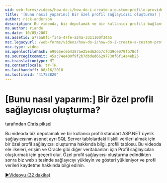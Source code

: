 ```yaml
---
uid: web-forms/videos/how-do-i/how-do-i-create-a-custom-profile-provider
title: '[Bunu nasıl yaparım:] Bir özel profil sağlayıcısı oluşturma? | Microsoft Docs'
author: rick-anderson
description: Bu videoda, biz depolamak ve bir kullanıcı profili bağlantısını için ayrı SQL Server tablolardaki ilişkili verileri almak için bir özel profil sağlayıcısı oluşturma hakkında bilgi edinin...
ms.author: riande
ms.date: 10/05/2007
ms.assetid: a776a0fc-f34b-47fe-a24a-3311100f34a5
msc.legacyurl: /web-forms/videos/how-do-i/how-do-i-create-a-custom-profile-provider
msc.type: video
ms.openlocfilehash: e9065eceb4387ae25ed62d57cfdd9ce079fb78df
ms.sourcegitcommit: 45ac74e400f9f2b7dbded66297730f6f14a4eb25
ms.translationtype: MT
ms.contentlocale: tr-TR
ms.lasthandoff: 08/16/2018
ms.locfileid: "41753820"
---
```

<a name="how-do-i-create-a-custom-profile-provider"></a>[Bunu nasıl yaparım:] Bir özel profil sağlayıcısı oluşturma?
====================
tarafından [Chris piksel](https://twitter.com/chrispels)

Bu videoda biz depolamak ve bir kullanıcı profili standart ASP.NET üyelik sağlayıcısının aspnet ayrı SQL Server tablolardaki ilişkili verileri almak için bir özel profil sağlayıcısı oluşturma hakkında bilgi\_profili tablosu. Bu videoda ele ilkeleri, erişim ve Oracle gibi diğer veritabanları için Profil sağlayıcıları oluşturmak için geçerli olur. Özel profil sağlayıcısı oluşturma edindikten sonra biz web sitesinde sağlayıcıyı yükleyin ve gösteri yükleniyor ve profil verileri kaydetme hakkında bilgi edinin.

[&#9654;Videoyu (32 dakika)](https://channel9.msdn.com/Blogs/ASP-NET-Site-Videos/how-do-i-create-a-custom-profile-provider)
